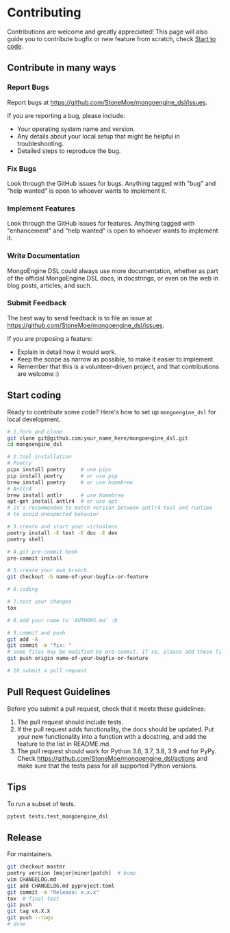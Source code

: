 # Contributing
Contributions are welcome and greatly appreciated!
This page will also guide you to contribute bugfix or new feature from scratch, check [Start to code](/contributing/#start-coding).

## Contribute in many ways
### Report Bugs
Report bugs at https://github.com/StoneMoe/mongoengine_dsl/issues.

If you are reporting a bug, please include:

* Your operating system name and version.
* Any details about your local setup that might be helpful in troubleshooting.
* Detailed steps to reproduce the bug.

### Fix Bugs
Look through the GitHub issues for bugs. Anything tagged with "bug" and "help
wanted" is open to whoever wants to implement it.

### Implement Features
Look through the GitHub issues for features. Anything tagged with "enhancement"
and "help wanted" is open to whoever wants to implement it.

### Write Documentation
MongoEngine DSL could always use more documentation, whether as part of the
official MongoEngine DSL docs, in docstrings, or even on the web in blog posts,
articles, and such.

### Submit Feedback
The best way to send feedback is to file an issue at https://github.com/StoneMoe/mongoengine_dsl/issues.

If you are proposing a feature:

* Explain in detail how it would work.
* Keep the scope as narrow as possible, to make it easier to implement.
* Remember that this is a volunteer-driven project, and that contributions
  are welcome :)

## Start coding
Ready to contribute some code?
Here's how to set up `mongoengine_dsl` for local development.
```bash
# 1.fork and clone
git clone git@github.com:your_name_here/mongoengine_dsl.git
cd mongoengine_dsl

# 2.tool installation
# Poetry
pipx install poetry     # use pipx
pip install poetry      # or use pip
brew install poetry     # or use homebrew
# Antlr4
brew install antlr      # use homebrew
apt-get install antlr4  # or use apt
# it's recommended to match version between antlr4 tool and runtime
# to avoid unexpected behavior

# 3.create and start your virtualenv
poetry install -E test -E doc -E dev
poetry shell

# 4.git pre-commit hook
pre-commit install

# 5.create your own branch
git checkout -b name-of-your-bugfix-or-feature

# 6.coding

# 7.test your changes
tox

# 8.add your name to `AUTHORS.md` :D

# 9.commit and push
git add -A
git commit -m "fix: "
# some files may be modified by pre-commit. If so, please add these files and commit again.
git push origin name-of-your-bugfix-or-feature

# 10.submit a pull request
```

## Pull Request Guidelines
Before you submit a pull request, check that it meets these guidelines:

1. The pull request should include tests.
2. If the pull request adds functionality, the docs should be updated. Put
   your new functionality into a function with a docstring, and add the
   feature to the list in README.md.
3. The pull request should work for Python 3.6, 3.7, 3.8, 3.9 and for PyPy. Check
   https://github.com/StoneMoe/mongoengine_dsl/actions
   and make sure that the tests pass for all supported Python versions.

## Tips
To run a subset of tests.
```bash
pytest tests.test_mongoengine_dsl
```

## Release
For maintainers.
```bash
git checkout master
poetry version [major|minor|patch]  # bump
vim CHANGELOG.md
git add CHANGELOG.md pyproject.toml
git commit -m "Release: x.x.x"
tox  # final test
git push
git tag vX.X.X
git push --tags
# done
```
